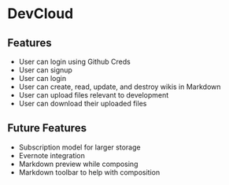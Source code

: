 # DevCloud

## Features
* User can login using Github Creds
* User can signup
* User can login
* User can create, read, update, and destroy wikis in Markdown
* User can upload files relevant to development
* User can download their uploaded files 

## Future Features
* Subscription model for larger storage
* Evernote integration
* Markdown preview while composing
* Markdown toolbar to help with composition

